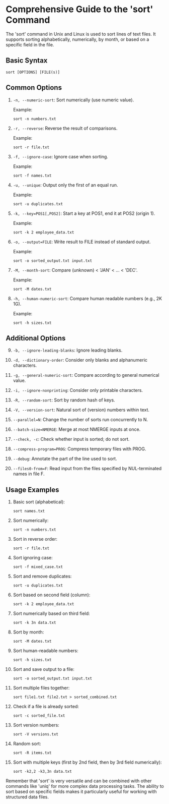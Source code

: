 # Comprehensive Guide to the 'sort' Command

The 'sort' command in Unix and Linux is used to sort lines of text files. It supports sorting alphabetically, numerically, by month, or based on a specific field in the file.

## Basic Syntax

```
sort [OPTIONS] [FILE(s)]
```

## Common Options

1. `-n, --numeric-sort`: 
   Sort numerically (use numeric value).

   Example:
   ```
   sort -n numbers.txt
   ```

2. `-r, --reverse`: 
   Reverse the result of comparisons.

   Example:
   ```
   sort -r file.txt
   ```

3. `-f, --ignore-case`: 
   Ignore case when sorting.

   Example:
   ```
   sort -f names.txt
   ```

4. `-u, --unique`: 
   Output only the first of an equal run.

   Example:
   ```
   sort -u duplicates.txt
   ```

5. `-k, --key=POS1[,POS2]`: 
   Start a key at POS1, end it at POS2 (origin 1).

   Example:
   ```
   sort -k 2 employee_data.txt
   ```

6. `-o, --output=FILE`: 
   Write result to FILE instead of standard output.

   Example:
   ```
   sort -o sorted_output.txt input.txt
   ```

7. `-M, --month-sort`: 
   Compare (unknown) < 'JAN' < ... < 'DEC'.

   Example:
   ```
   sort -M dates.txt
   ```

8. `-h, --human-numeric-sort`: 
   Compare human readable numbers (e.g., 2K 1G).

   Example:
   ```
   sort -h sizes.txt
   ```

## Additional Options

9. `-b, --ignore-leading-blanks`: 
   Ignore leading blanks.

10. `-d, --dictionary-order`: 
    Consider only blanks and alphanumeric characters.

11. `-g, --general-numeric-sort`: 
    Compare according to general numerical value.

12. `-i, --ignore-nonprinting`: 
    Consider only printable characters.

13. `-R, --random-sort`: 
    Sort by random hash of keys.

14. `-V, --version-sort`: 
    Natural sort of (version) numbers within text.

15. `--parallel=N`: 
    Change the number of sorts run concurrently to N.

16. `--batch-size=NMERGE`: 
    Merge at most NMERGE inputs at once.

17. `--check, -c`: 
    Check whether input is sorted; do not sort.

18. `--compress-program=PROG`: 
    Compress temporary files with PROG.

19. `--debug`: 
    Annotate the part of the line used to sort.

20. `--files0-from=F`: 
    Read input from the files specified by NUL-terminated names in file F.

## Usage Examples

1. Basic sort (alphabetical):
   ```
   sort names.txt
   ```

2. Sort numerically:
   ```
   sort -n numbers.txt
   ```

3. Sort in reverse order:
   ```
   sort -r file.txt
   ```

4. Sort ignoring case:
   ```
   sort -f mixed_case.txt
   ```

5. Sort and remove duplicates:
   ```
   sort -u duplicates.txt
   ```

6. Sort based on second field (column):
   ```
   sort -k 2 employee_data.txt
   ```

7. Sort numerically based on third field:
   ```
   sort -k 3n data.txt
   ```

8. Sort by month:
   ```
   sort -M dates.txt
   ```

9. Sort human-readable numbers:
   ```
   sort -h sizes.txt
   ```

10. Sort and save output to a file:
    ```
    sort -o sorted_output.txt input.txt
    ```

11. Sort multiple files together:
    ```
    sort file1.txt file2.txt > sorted_combined.txt
    ```

12. Check if a file is already sorted:
    ```
    sort -c sorted_file.txt
    ```

13. Sort version numbers:
    ```
    sort -V versions.txt
    ```

14. Random sort:
    ```
    sort -R items.txt
    ```

15. Sort with multiple keys (first by 2nd field, then by 3rd field numerically):
    ```
    sort -k2,2 -k3,3n data.txt
    ```

Remember that 'sort' is very versatile and can be combined with other commands like 'uniq' for more complex data processing tasks. The ability to sort based on specific fields makes it particularly useful for working with structured data files.
